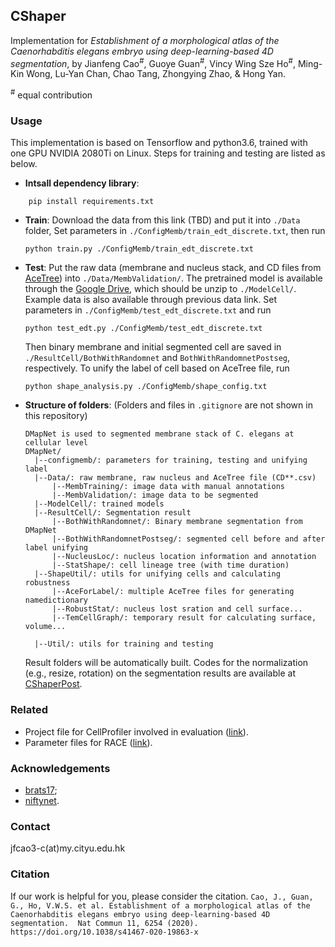## CShaper

Implementation for *Establishment of a morphological atlas of the Caenorhabditis elegans embryo using deep-learning-based 4D
 segmentation*, by Jianfeng Cao<sup>#</sup>, Guoye Guan<sup>#</sup>, Vincy Wing Sze Ho<sup>#</sup>, Ming-Kin Wong, Lu-Yan Chan, Chao Tang, Zhongying Zhao, & Hong Yan.
 
<sup>#</sup> equal contribution

### Usage
This implementation is based on Tensorflow and python3.6, trained with one GPU NVIDIA 2080Ti on Linux. Steps for training
and testing are listed as below.
* **Intsall dependency library**:
```buildoutcfg
    pip install requirements.txt
```
* **Train**: Download the data from this link (TBD) and put it into `./Data` folder, Set parameters
in `./ConfigMemb/train_edt_discrete.txt`, then run
    ```buildoutcfg
    python train.py ./ConfigMemb/train_edt_discrete.txt
    ```
* **Test**: Put the raw data (membrane and nucleus stack, and CD files from [AceTree](https://www.ncbi.nlm.nih.gov/pmc/articles/PMC1501046/))
into `./Data/MembValidation/`. The pretrained model is available through the [Google Drive](https://drive.google.com/file/d/1ZwKKqAwVWr8YGGtdal-ZVxodyE7PUnb6/view?usp=sharing), which should be unzip to `./ModelCell/`. Example data is also available through previous data link. Set parameters in 
`./ConfigMemb/test_edt_discrete.txt` and run
    ```buildoutcfg
    python test_edt.py ./ConfigMemb/test_edt_discrete.txt
    ```
    Then binary membrane and initial segmented cell are saved in `./ResultCell/BothWithRandomnet` and
    `BothWithRandomnetPostseg`, respectively. To unify the label of cell based on AceTree file,
    run 
    ```buildoutcfg
    python shape_analysis.py ./ConfigMemb/shape_config.txt
    ```
* **Structure of folders**: (Folders and files in `.gitignore` are not shown in this repository)
    ```buildoutcfg
    DMapNet is used to segmented membrane stack of C. elegans at cellular level
    DMapNet/
      |--configmemb/: parameters for training, testing and unifying label
      |--Data/: raw membrane, raw nucleus and AceTree file (CD**.csv)
          |--MembTraining/: image data with manual annotations
          |--MembValidation/: image data to be segmented
      |--ModelCell/: trained models 
      |--ResultCell/: Segmentation result
          |--BothWithRandomnet/: Binary membrane segmentation from DMapNet
          |--BothWithRandomnetPostseg/: segmented cell before and after label unifying
          |--NucleusLoc/: nucleus location information and annotation
          |--StatShape/: cell lineage tree (with time duration)
      |--ShapeUtil/: utils for unifying cells and calculating robustness
          |--AceForLabel/: multiple AceTree files for generating namedictionary
          |--RobustStat/: nucleus lost sration and cell surface...
          |--TemCellGraph/: temporary result for calculating surface, volume...
        
      |--Util/: utils for training and testing
    ```
    Result folders will be automatically built.
Codes for the normalization (e.g., resize, rotation) on the segmentation results are available at [CShaperPost](https://github.com/cao13jf/CShaperPost).
### Related
* Project file for CellProfiler involved in evaluation ([link](https://portland-my.sharepoint.com/:u:/g/personal/jfcao3-c_ad_cityu_edu_hk/ETN3Z6j4TklAko6NvQDIujwBwzoixX26EajSOaoeeme2jg?download=1)).
* Parameter files for RACE ([link](https://portland-my.sharepoint.com/:u:/g/personal/jfcao3-c_ad_cityu_edu_hk/EX_iCNByGBtMlZI7G8bRgSMBqNfaCdAbq3cHDrGc-k6d5Q?download=1)). 

### Acknowledgements
* [brats17](https://github.com/taigw/brats17);
* [niftynet](https://niftynet.io).

### Contact
jfcao3-c(at)my.cityu.edu.hk

### Citation
If our work is helpful for you, please consider the citation. `Cao, J., Guan, G., Ho, V.W.S. et al. Establishment of a morphological atlas of the Caenorhabditis elegans embryo using deep-learning-based 4D segmentation. 
Nat Commun 11, 6254 (2020). https://doi.org/10.1038/s41467-020-19863-x`
